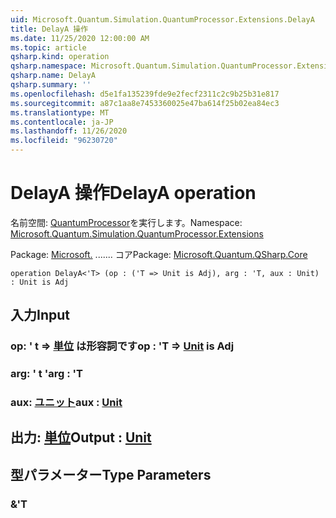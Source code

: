 ```yaml
---
uid: Microsoft.Quantum.Simulation.QuantumProcessor.Extensions.DelayA
title: DelayA 操作
ms.date: 11/25/2020 12:00:00 AM
ms.topic: article
qsharp.kind: operation
qsharp.namespace: Microsoft.Quantum.Simulation.QuantumProcessor.Extensions
qsharp.name: DelayA
qsharp.summary: ''
ms.openlocfilehash: d5e1fa135239fde9e2fecf2311c2c9b25b31e817
ms.sourcegitcommit: a87c1aa8e7453360025e47ba614f25b02ea84ec3
ms.translationtype: MT
ms.contentlocale: ja-JP
ms.lasthandoff: 11/26/2020
ms.locfileid: "96230720"
---
```

# <a name="delaya-operation"></a><span data-ttu-id="cd596-102">DelayA 操作</span><span class="sxs-lookup"><span data-stu-id="cd596-102">DelayA operation</span></span>

<span data-ttu-id="cd596-103">名前空間: [QuantumProcessor](xref:Microsoft.Quantum.Simulation.QuantumProcessor.Extensions)を実行します。</span><span class="sxs-lookup"><span data-stu-id="cd596-103">Namespace: [Microsoft.Quantum.Simulation.QuantumProcessor.Extensions](xref:Microsoft.Quantum.Simulation.QuantumProcessor.Extensions)</span></span>

<span data-ttu-id="cd596-104">Package: [Microsoft.](https://nuget.org/packages/Microsoft.Quantum.QSharp.Core) ....... コア</span><span class="sxs-lookup"><span data-stu-id="cd596-104">Package: [Microsoft.Quantum.QSharp.Core](https://nuget.org/packages/Microsoft.Quantum.QSharp.Core)</span></span>




```qsharp
operation DelayA<'T> (op : ('T => Unit is Adj), arg : 'T, aux : Unit) : Unit is Adj
```


## <a name="input"></a><span data-ttu-id="cd596-105">入力</span><span class="sxs-lookup"><span data-stu-id="cd596-105">Input</span></span>

### <a name="op--t--unit--is-adj"></a><span data-ttu-id="cd596-106">op: ' t => [単位](xref:microsoft.quantum.lang-ref.unit)  は形容詞です</span><span class="sxs-lookup"><span data-stu-id="cd596-106">op : 'T => [Unit](xref:microsoft.quantum.lang-ref.unit)  is Adj</span></span>




### <a name="arg--t"></a><span data-ttu-id="cd596-107">arg: ' t '</span><span class="sxs-lookup"><span data-stu-id="cd596-107">arg : 'T</span></span>




### <a name="aux--unit"></a><span data-ttu-id="cd596-108">aux: [ユニット](xref:microsoft.quantum.lang-ref.unit)</span><span class="sxs-lookup"><span data-stu-id="cd596-108">aux : [Unit](xref:microsoft.quantum.lang-ref.unit)</span></span>





## <a name="output--unit"></a><span data-ttu-id="cd596-109">出力: [単位](xref:microsoft.quantum.lang-ref.unit)</span><span class="sxs-lookup"><span data-stu-id="cd596-109">Output : [Unit](xref:microsoft.quantum.lang-ref.unit)</span></span>



## <a name="type-parameters"></a><span data-ttu-id="cd596-110">型パラメーター</span><span class="sxs-lookup"><span data-stu-id="cd596-110">Type Parameters</span></span>

### <a name="t"></a><span data-ttu-id="cd596-111">&</span><span class="sxs-lookup"><span data-stu-id="cd596-111">'T</span></span>

